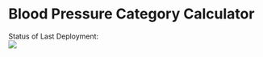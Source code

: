 # Blood Pressure Category Calculator

Status of Last Deployment:<br>
<img src="https://github.com/TimurNikishin/bpcalc/actions/workflows/delivery_workflow.yml/badge.svg?branch=main"><br>

